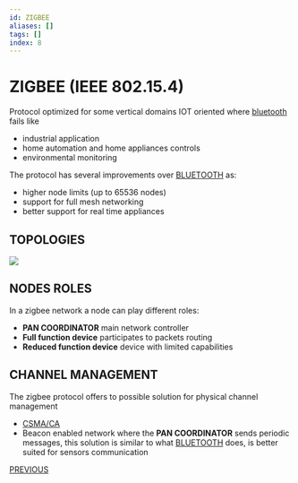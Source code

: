 ```yaml
---
id: ZIGBEE
aliases: []
tags: []
index: 8
---
```


# ZIGBEE (IEEE 802.15.4)

Protocol optimized for some vertical domains IOT oriented where [bluetooth](BLUETOOTH.md) fails like

- industrial application
- home automation and home appliances controls
- environmental monitoring

The protocol has several improvements over [BLUETOOTH](BLUETOOTH.md) as:

- higher node limits (up to 65536 nodes)
- support for full mesh networking
- better support for real time appliances

## TOPOLOGIES

![](Pasted%20image%2020240321144834.png)

## NODES ROLES

In a zigbee network a node can play different roles:

- **PAN COORDINATOR** main network controller
- **Full function device** participates to packets routing
- **Reduced function device** device with limited capabilities

## CHANNEL MANAGEMENT

The zigbee protocol offers to possible solution for physical channel management

- [CSMA/CA](CSMA.md#CSMA/CA%20VARIANT)
- Beacon enabled network where the **PAN COORDINATOR** sends periodic messages, this solution is similar to what [BLUETOOTH](BLUETOOTH.md) does, is better suited for sensors communication

[PREVIOUS](BLUETOOTH.md)
